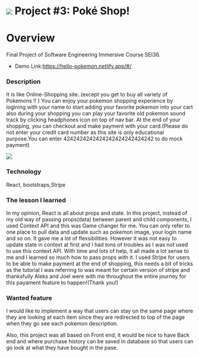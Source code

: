 # ![](https://ga-dash.s3.amazonaws.com/production/assets/logo-9f88ae6c9c3871690e33280fcf557f33.png) Project #3: Poké Shop!
# Overview
Final Project of Software Engineering Immersive Course SEI36.
 - Demo Link:https://hello-pokemon.netlify.app/#/

 ### Description
 It is like Online-Shopping site..(except you get to buy all variety of Pokemons !! )
 You can enjoy your pokemon shopping experience by logining with your name to start adding your favorite pokemon into your cart also during your shopping you can play your favorite old pokemon sound track by clicking headphones icon on top of nav bar. 
 At the end of your shopping, you can checkout and make payment with your card.(Please do not enter your credit card number as this site is only educational purpose.You can enter 4242424242424242424242424242 to do mock payment)

 ![](test.gif)

### Technology 
React, bootstraps,Stripe


### The lesson I learned
In my opinion, React is all about props and state.
In this project, instead of my old way of passing props(data) between parent and child components, I used Context API and this was Game changer for me. You can only refer to one place to pull data and update such as pokemon image, your login name and so on. It gave me a lot of flexsibilities. However it was not easy to update state in context at first and I had tons of troubles as I was not used to use this context API. With time and lots of help, it all made a lot sense to me and I learned so much how to pass props with it. I used Stripe for users to be able to make payment at the end of shopping, this needs a bit of tricks as the tutorial I was referring to was meant for certain version of stripe and thanksfully Aleks and Joel were with me throughout the entire journey for this payament feature to happen!(Thank you!)

### Wanted feature
I would like to implement a way that users can stay on the same page where they are looking at each item since they are redirected to top of the page when they go see each pokemon description.

Also, this project was all based on Front end, it would be nice to have Back end and where purchase history can be saved in database so that users can go look at what they have bought in the pase.








